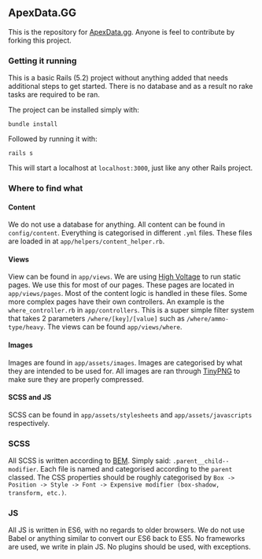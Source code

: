## ApexData.GG

This is the repository for [ApexData.gg](https://www.apexdata.gg/). Anyone is feel to contribute by forking this project.

### Getting it running

This is a basic Rails (5.2) project without anything added that needs additional steps to get started. There is no database and as a result no rake tasks are required to be ran.

The project can be installed simply with:

`bundle install`

Followed by running it with:

`rails s`

This will start a localhost at `localhost:3000`, just like any other Rails project.

### Where to find what

#### Content
We do not use a database for anything. All content can be found in `config/content`. Everything is categorised in different `.yml` files. These files are loaded in at `app/helpers/content_helper.rb`.

#### Views
View can be found in `app/views`. We are using [High Voltage](https://github.com/thoughtbot/high_voltage) to run static pages. We use this for most of our pages. These pages are located in `app/views/pages`. Most of the content logic is handled in these files.
Some more complex pages have their own controllers. An example is the `where_controller.rb` in `app/controllers`. This is a super simple filter system that takes 2 parameters `/where/[key]/[value]` such as `/where/ammo-type/heavy`. The views can be found `app/views/where`.

#### Images
Images are found in `app/assets/images`. Images are categorised by what they are intended to be used for. All images are ran through [TinyPNG](https://tinypng.com/) to make sure they are properly compressed.

#### SCSS and JS
SCSS can be found in `app/assets/stylesheets` and `app/assets/javascripts` respectively.

### SCSS

All SCSS is written according to [BEM](https://github.com/Mitcheljager/SCSS-Styleguide/blob/master/bem.md). Simply said: `.parent__child--modifier`. Each file is named and categorised according to the `parent` classed. The CSS properties should be roughly categorised by `Box -> Position -> Style -> Font -> Expensive modifier (box-shadow, transform, etc.)`.

### JS
All JS is written in ES6, with no regards to older browsers. We do not use Babel or anything similar to convert our ES6 back to ES5. No frameworks are used, we write in plain JS. No plugins should be used, with exceptions.
